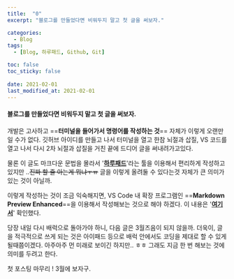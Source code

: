 ```yaml
---
title:  "0"
excerpt: "블로그를 만들었다면 비워두지 말고 첫 글을 써보자."

categories:
  - Blog
tags:
  - [Blog, 하루패드, Github, Git]

toc: false
toc_sticky: false
 
date: 2021-02-01
last_modified_at: 2021-02-01
---
```


#### 블로그를 만들었다면 비워두지 말고 첫 글을 써보자.
 개발은 고사하고 ==**터미널을 들어가서 명령어를 작성하는 것**== 자체가 이렇게 오랜만일 수가 없다. 깃허브 아이디를 만들고 나서 터미널을 열고 한참 뇌절과 삽질, VS 코드를 열고 나서 다시 2차 뇌절과 삽질을 거친 끝에 드디어 글을 써내려가고있다.
 
 물론 이 글도 마크다운 문법을 몰라서 '[**하루패드**](http://pad.haroopress.com/page.html)'라는 툴을 이용해서 편리하게 작성하고 있지만 ..~~진짜 할 줄 아는게 뭐냐ㅜㅠ~~ 글을 이렇게 올려둘 수 있다는것 자체가 큰 의미가 있는 것이 아닐까.
 
이렇게 작성하는 것이 조금 익숙해지면, VS Code 내 확장 프로그램인 ==**Markdown Preview Enhanced**==을 이용해서 작성해보는 것으로 해야 하겠다. 이 내용은 '[**여기서**](https://ansohxxn.github.io/blog/posting/)' 확인했다.

 당장 내일 다시 배럭으로 돌아가야 하니, 다음 글은 3월즈음이 되지 않을까. 더욱이, 글을 적극적으로 쓰게 되는 것은 아이패드 등으로 배럭 안에서도 코딩을 제대로 할 수 있게 될때쯤이겠다. 아주아주 먼 미래로 보이긴 하지만.. ㅎㅎ 그래도 지금 한 번 해보는 것에 의미를 두려고 한다.
 
첫 포스팅 마무리 !
3월에 보자구.



